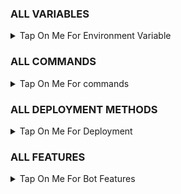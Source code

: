 

### ALL VARIABLES

<details><summary>Tap On Me For Environment Variable</summary>
  
<p>
<p>
  
* `BOT_TOKEN` - Get bot token from <a href="https://t.me/BotFather" target="/blank">Bot Father</a>
* `API_ID` - Get api id from <a href="https://my.telegram.org" target="/blank">Telegram Auth</a>
* `API_HASH` - Get api hash from <a href="https://my.telegram.org" target="/blank">Telegram Auth</a>
* `ADMINS` - Bot admin/owner user id Separate multiple Admins by space.
* `BOT_USERNAME` : Your Bot Username Without @
* `DATABASE_URI` - Mongo Database URL from <a href="https://cloud.mongodb.com" target="/blank">Mongo DB</a>
* `DATABASE_NAME` - Your database name from mongoDB. `(Optional)`
* `BIN_CHANNEL` : Create a new channel (private/public) and add that channel id in this field.
* `LOG_CHANNEL` :  A channel to log the activities of bot. Make sure bot is an admin in the channel.
* `AUTH_CHANNEL` - Your force sub channel with -100 `Optional`
* `PICS` - Start message photo. `Optional`
* `FQDN` : Your Server App Link With https:// and in last make sure one / is given.
* `PORT` : The port that you want your webapp to be listened to. Defaults to `2626`
* `BANNED_CHANNELS` : Put IDs of Banned Channels where bot will not work. You can add multiple IDs & separate with <kbd>Space</kbd>.
</details>

### ALL COMMANDS

<details><summary>Tap On Me For commands</summary>

```
start - Check if the bot is running.
help - Check if the help
about - Check if the about 
ban - user ban [FOR ADMINS USE ONLY]
unban - user unban [FOR ADMINS USE ONLY]
users - Check bot users [FOR ADMINS USE ONLY]
broadcast - Message Broadcast command [FOR ADMINS USE ONLY]
restart - To restart the bot [FOR ADMINS USE ONLY]
```
</details>

### ALL DEPLOYMENT METHODS

<details><summary>Tap On Me For Deployment</summary>

### DEPLOY ON RENDER 

<p><br>
<a href="https://render.com/deploy?repo=https://github.com/marvaldoom/file-to-link-streamer">
<img src="https://render.com/images/deploy-to-render-button.svg" alt="DEPLOY ON RENDER">
</a></p>

### DEPLOY ON KOYRB

<p><br>                 
<a href="https://app.koyeb.com/deploy?type=git&repository=github.com/marvaldoom/file-to-link-streamer&branch=main&name=file-to-link-streamer">
<img src="https://www.koyeb.com/static/images/deploy/button.svg" alt="DEPLOY ON KOYRB">
</a></p>

### DEPLOY ON HEROKU
<p><br>
<a href="https://heroku.com/deploy?template=https://github.com/marvaldoom/file-to-link-streamer.git">
<img src="https://www.herokucdn.com/deploy/button.svg" alt="DEPLOY ON HEROKU">
</a></p>
  
### DEPLOY ON VPS
```
git clone https://github.com/marvaldoom/file-to-link-streamer.git
# Install Packages
pip3 install -U -r requirements.txt
Edit info.py with variables as given below then run bot
python3 bot.py
```
</details>

### ALL FEATURES

<details><summary>Tap On Me For Bot Features</summary>


- Has a custom Start-up pic.
- Force subscribe available.
- Superfast download and stream links.
- No ads in generated links.
- Superfast interface.
- Along with the links you also get file information like name,size ,etc.
- Updates channel Support.
- Mongodb database support for broadcasting.
- User DC Check.
- All unwanted code removed.
- file limit 
- Fully modified repo
- Deploy To Koyeb + Heroku +etc...
- [Developer support](https://telegram.me/AV_SUPPORT_GROUP) 24x7
- And many more... 

</details>
